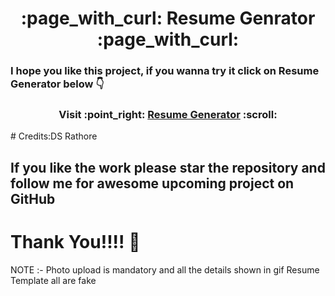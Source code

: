 <h1 align = "center"> :page_with_curl: Resume Genrator :page_with_curl:</h1>

<!-- ## Resume Form 🤟
<div algin = "center">
<img src="https://github.com/dsrathore1/Resume-Generator/blob/main/Assets/Resume-Generator-Google-Chrome-2.gif">
</div>

## Resume template 🤟
<div algin = "center">
<img src="https://github.com/dsrathore1/Resume-Generator/blob/main/Assets/Resume-Generator-Google-Chrome-2%20(1).gif">
</div>
 -->

### I hope you like this project, if you wanna try it click on Resume Generator below :point_down:

<h3 align = "center"> Visit :point_right: <a href= "https://kunaljainwin.github.io/web/">Resume Generator</a> :scroll: </h3>
# Credits:DS Rathore

## If you like the work please star the repository and follow me for awesome upcoming project on GitHub

# Thank You!!!! :slightly_smiling_face:


NOTE :- Photo upload is mandatory and all the details shown in gif Resume Template all are fake 
